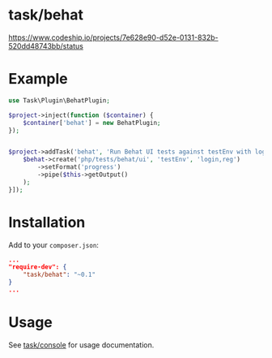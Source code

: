 task/behat
============

https://www.codeship.io/projects/7e628e90-d52e-0131-832b-520dd48743bb/status

Example
=======

```php
use Task\Plugin\BehatPlugin;

$project->inject(function ($container) {
    $container['behat'] = new BehatPlugin;
});


$project->addTask('behat', 'Run Behat UI tests against testEnv with login & reg tags', ['behat', function ($behat) {
    $behat->create('php/tests/behat/ui', 'testEnv', 'login,reg')
        ->setFormat('progress')
        ->pipe($this->getOutput()
    );
}]);


```

Installation
============

Add to your `composer.json`:
```json
...
"require-dev": {
    "task/behat": "~0.1"
}
...
```

Usage
=====
See [task/console](https://github.com/taskphp/console) for usage documentation.
